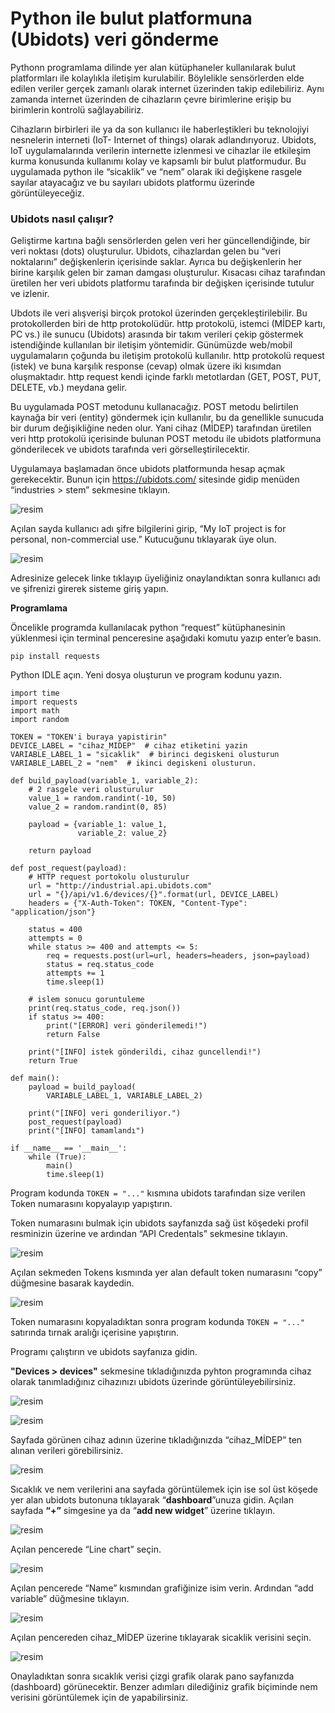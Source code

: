 # Python ile bulut platformuna (Ubidots) veri gönderme

Pythonn programlama dilinde yer alan kütüphaneler kullanılarak bulut platformları ile kolaylıkla iletişim kurulabilir. Böylelikle sensörlerden elde edilen veriler gerçek zamanlı olarak internet üzerinden takip edilebiliriz. Aynı zamanda internet üzerinden de cihazların çevre birimlerine erişip bu birimlerin kontrolü sağlayabiliriz. 

Cihazların birbirleri ile ya da son kullanıcı ile haberleştikleri bu teknolojiyi nesnelerin interneti (IoT- Internet of things) olarak adlandırıyoruz. Ubidots, IoT uygulamalarında verilerin internette izlenmesi ve cihazlar ile etkileşim kurma konusunda kullanımı kolay ve kapsamlı bir bulut platformudur.
Bu uygulamada python ile “sicaklik” ve “nem” olarak iki değişkene rasgele sayılar atayacağız ve bu sayıları ubidots platformu üzerinde görüntüleyeceğiz.

### Ubidots nasıl çalışır?

Geliştirme kartına bağlı sensörlerden gelen veri her güncellendiğinde, bir veri noktası (dots) oluşturulur. Ubidots, cihazlardan gelen bu “veri noktalarını” değişkenlerin içerisinde saklar. Ayrıca bu değişkenlerin her birine karşılık gelen bir zaman damgası oluşturulur.  Kısacası cihaz tarafından üretilen her veri ubidots platformu tarafında bir değişken içerisinde tutulur ve izlenir.

Ubdots ile veri alışverişi birçok protokol üzerinden gerçekleştirilebilir. Bu protokollerden biri de http protokolüdür.  http protokolü, istemci (MİDEP kartı, PC vs.) ile sunucu (Ubidots) arasında bir takım verileri çekip göstermek istendiğinde kullanılan bir iletişim yöntemidir. Günümüzde web/mobil uygulamaların çoğunda bu iletişim protokolü kullanılır. http protokolü request (istek) ve buna karşılık response (cevap) olmak üzere iki kısımdan oluşmaktadır. http request kendi içinde farklı metotlardan (GET, POST, PUT, DELETE, vb.) meydana gelir. 

Bu uygulamada POST metodunu kullanacağız. POST metodu belirtilen kaynağa bir veri (entity) göndermek için kullanılır, bu da genellikle sunucuda bir durum değişikliğine neden olur. Yani cihaz (MİDEP) tarafından üretilen veri http protokolü içerisinde bulunan POST metodu ile ubidots platformuna gönderilecek ve ubidots tarafında veri görselleştirilecektir.

Uygulamaya başlamadan önce ubidots platformunda hesap açmak gerekecektir.
Bunun için https://ubidots.com/ sitesinde gidip menüden “industries > stem” sekmesine tıklayın.
 
![resim](https://user-images.githubusercontent.com/44734477/183297437-6d58b2de-ab9a-4f8c-a3ec-d146944581d4.png)

Açılan sayda kullanıcı adı şifre bilgilerini girip, “My IoT project is for personal, non-commercial use.” Kutucuğunu tıklayarak üye olun.
 
![resim](https://user-images.githubusercontent.com/44734477/183297442-836845fb-8c70-4b57-8d4e-4b90b6787328.png)

Adresinize gelecek linke tıklayıp üyeliğiniz onaylandıktan sonra kullanıcı adı ve şifrenizi girerek sisteme giriş yapın.

**Programlama**

Öncelikle programda kullanılacak python “request” kütüphanesinin yüklenmesi için terminal penceresine aşağıdaki komutu yazıp enter’e basın.

`pip install requests`

Python IDLE açın. Yeni dosya oluşturun ve program kodunu yazın.
```
import time
import requests
import math
import random

TOKEN = "TOKEN'i buraya yapistirin"  
DEVICE_LABEL = "cihaz_MIDEP"  # cihaz etiketini yazin
VARIABLE_LABEL_1 = "sicaklik"  # birinci degiskeni olusturun
VARIABLE_LABEL_2 = "nem"  # ikinci degiskeni olusturun.

def build_payload(variable_1, variable_2):
    # 2 rasgele veri olusturulur
    value_1 = random.randint(-10, 50)
    value_2 = random.randint(0, 85)

    payload = {variable_1: value_1,
               variable_2: value_2}

    return payload

def post_request(payload):
    # HTTP request portokolu olusturulur
    url = "http://industrial.api.ubidots.com"
    url = "{}/api/v1.6/devices/{}".format(url, DEVICE_LABEL)
    headers = {"X-Auth-Token": TOKEN, "Content-Type": "application/json"}

    status = 400
    attempts = 0
    while status >= 400 and attempts <= 5:
        req = requests.post(url=url, headers=headers, json=payload)
        status = req.status_code
        attempts += 1
        time.sleep(1)

    # islem sonucu goruntuleme
    print(req.status_code, req.json())
    if status >= 400:
        print("[ERROR] veri gönderilemedi!")
        return False

    print("[INFO] istek gönderildi, cihaz guncellendi!")
    return True

def main():
    payload = build_payload(
        VARIABLE_LABEL_1, VARIABLE_LABEL_2)

    print("[INFO] veri gonderiliyor.")
    post_request(payload)
    print("[INFO] tamamlandı")

if __name__ == '__main__':
    while (True):
        main()
        time.sleep(1)

```
Program kodunda `TOKEN = "..."`  kısmına ubidots tarafından size verilen Token numarasını kopyalayıp yapıştırın.

Token numarasını bulmak için ubidots sayfanızda sağ üst köşedeki profil resminizin üzerine ve ardından “API Credentals” sekmesine tıklayın.
 
![resim](https://user-images.githubusercontent.com/44734477/183297458-f887fd33-7845-4dfc-939b-02ecd01ecafd.png)

Açılan sekmeden Tokens kısmında yer alan default token numarasını “copy” düğmesine basarak kaydedin.
 
![resim](https://user-images.githubusercontent.com/44734477/183297464-fb217bd5-fd55-41c0-8112-84cb9b216b3c.png)

Token numarasını kopyaladıktan sonra program kodunda `TOKEN = "..."` satırında tırnak aralığı içerisine yapıştırın. 

Programı çalıştırın ve ubidots sayfanıza gidin. 

**"Devices > devices"** sekmesine tıkladığınızda pyhton programında cihaz olarak tanımladığınız cihazınızı ubidots üzerinde görüntüleyebilirsiniz.
 
 
![resim](https://user-images.githubusercontent.com/44734477/183297472-6cc74edc-b253-4046-b173-9986d96a246d.png)

![resim](https://user-images.githubusercontent.com/44734477/183297476-d037d746-bbb9-42d6-97de-389aee1bbaa8.png)


Sayfada görünen cihaz adının üzerine tıkladığınızda “cihaz_MİDEP” ten alınan verileri görebilirsiniz.
 
![resim](https://user-images.githubusercontent.com/44734477/183297483-4a2cf048-0d05-4b9d-b83f-20be2d48802f.png)

Sıcaklık ve nem verilerini ana sayfada görüntülemek için ise sol üst köşede yer alan ubidots butonuna tıklayarak “**dashboard**”unuza gidin. Açılan sayfada **“+”** simgesine ya da “**add new widget**” üzerine tıklayın.
 
![resim](https://user-images.githubusercontent.com/44734477/183297491-f97a0e9a-996d-4c1b-ad38-3e4af1a23a81.png)

Açılan pencerede “Line chart” seçin.

![resim](https://user-images.githubusercontent.com/44734477/183297494-e5c0e4fd-c578-4292-b950-77cd4ab269db.png)

 
Açılan pencerede “Name” kısmından grafiğinize isim verin. Ardından “add variable” düğmesine tıklayın. 
 
![resim](https://user-images.githubusercontent.com/44734477/183297503-b6f5f4e2-cd18-422d-b6cd-272681694627.png)

Açılan pencereden cihaz_MİDEP üzerine tıklayarak sicaklik verisini seçin.

![resim](https://user-images.githubusercontent.com/44734477/183297516-879851b3-d135-49c9-8dee-1f615d44e7c5.png)

 
Onayladıktan sonra sıcaklık verisi çizgi grafik olarak pano sayfanızda (dashboard) görünecektir. Benzer adımları dilediğiniz grafik biçiminde nem verisini görüntülemek için de yapabilirsiniz.
